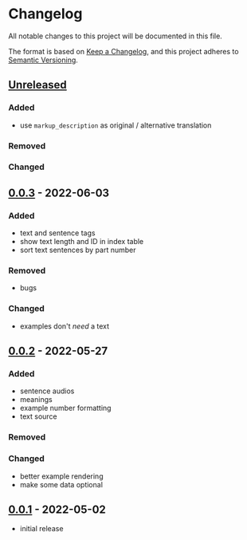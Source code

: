# Changelog
All notable changes to this project will be documented in this file.

The format is based on [Keep a Changelog](https://keepachangelog.com/en/1.0.0/),
and this project adheres to [Semantic Versioning](https://semver.org/spec/v2.0.0.html).

## [Unreleased]

### Added
* use `markup_description` as original / alternative translation

### Removed

### Changed

## [0.0.3] - 2022-06-03

### Added
* text and sentence tags
* show text length and ID in index table
* sort text sentences by part number

### Removed
* bugs

### Changed
* examples don't *need* a text

## [0.0.2] - 2022-05-27

### Added

* sentence audios
* meanings
* example number formatting
* text source

### Removed

### Changed
* better example rendering
* make some data optional

## [0.0.1] - 2022-05-02
* initial release

[Unreleased]: https://github.com/fmatter/clld-corpus-plugin/compare/0.0.3...HEAD
[0.0.3]: https://github.com/fmatter/clld-corpus-plugin/releases/tag/0.0.3
[0.0.2]: https://github.com/fmatter/clld-corpus-plugin/releases/tag/0.0.2
[0.0.1]: https://github.com/fmatter/clld-corpus-plugin/releases/tag/v0.0.1
